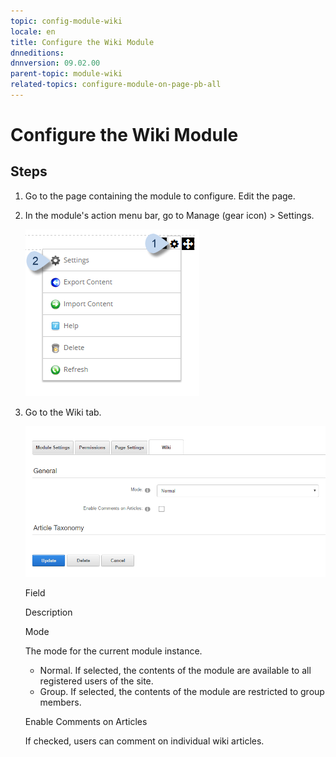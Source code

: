 ```yaml
---
topic: config-module-wiki
locale: en
title: Configure the Wiki Module
dnneditions: 
dnnversion: 09.02.00
parent-topic: module-wiki
related-topics: configure-module-on-page-pb-all
---
```


# Configure the Wiki Module

## Steps

1.  Go to the page containing the module to configure. Edit the page.
2.  In the module's action menu bar, go to Manage (gear icon) \> Settings.
    
      
    
    ![Manage action menu > Settings](/images/scr-actionmenu-manage-settings.png)
    
      
    
3.  Go to the Wiki tab.
    
      
    
    ![Module Settings — Wiki](/images/scr-modulesettings-Wiki.png)
    
      
    
    Field
    
    Description
    
    Mode
    
    The mode for the current module instance.
    
    *   Normal. If selected, the contents of the module are available to all registered users of the site.
    *   Group. If selected, the contents of the module are restricted to group members.
    
    Enable Comments on Articles
    
    If checked, users can comment on individual wiki articles.